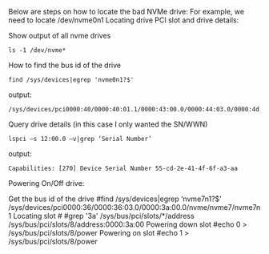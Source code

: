 Below are steps on how to locate the bad NVMe drive:
For example, we need to locate /dev/nvme0n1
Locating drive PCI slot and drive details:

Show output of all nvme drives

```
ls -1 /dev/nvme* 
```

How to find the bus id of the drive

```
find /sys/devices|egrep 'nvme0n1?$'
```

output:

```
/sys/devices/pci0000:40/0000:40:01.1/0000:43:00.0/0000:44:03.0/0000:4d:00.0/nvme/nvme0/nvme0n1
```

Query drive details (in this case I only wanted the SN/WWN)

```
lspci –s 12:00.0 –v|grep ‘Serial Number’
```

output:

```
Capabilities: [270] Device Serial Number 55-cd-2e-41-4f-6f-a3-aa
```

Powering On/Off drive:

Get the bus id of the drive
#find /sys/devices|egrep ‘nvme7n1?$’
/sys/devices/pci0000:36/0000:36:03.0/0000:3a:00.0/nvme/nvme7/nvme7n1
Locating slot #
#grep '3a' /sys/bus/pci/slots/*/address
/sys/bus/pci/slots/8/address:0000:3a:00
Powering down slot
#echo 0 > /sys/bus/pci/slots/8/power
Powering on slot
#echo 1 > /sys/bus/pci/slots/8/power
